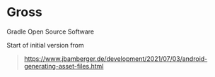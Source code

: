 # Gross

Gradle Open Source Software

Start of initial version from 
> https://www.jbamberger.de/development/2021/07/03/android-generating-asset-files.html
